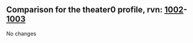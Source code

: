 ## Comparison for the theater0 profile, rvn: [1002](https://github.com/PRO100KatYT/FortniteProfileRevisions/tree/main/profiles/theater0/1002%20theater0.json)-[1003](https://github.com/PRO100KatYT/FortniteProfileRevisions/tree/main/profiles/theater0/1003%20theater0.json)

No changes
